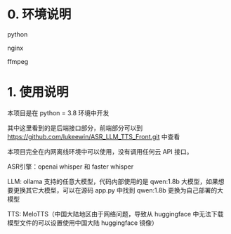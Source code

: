 # 0. 环境说明
python


nginx


ffmpeg



# 1. 使用说明
本项目是在 python = 3.8 环境中开发


其中这里看到的是后端接口部分，前端部分可以到 https://github.com/lukeewin/ASR_LLM_TTS_Front.git 中查看


本项目完全在内网离线环境中可以使用，没有调用任何云 API 接口。


ASR引擎：openai whisper 和 faster whisper


LLM: ollama 支持的任意大模型，代码内部使用的是 qwen:1.8b 大模型，如果想要更换其它大模型，可以在源码 app.py 中找到 qwen:1.8b 更换为自己部署的大模型


TTS: MeloTTS（中国大陆地区由于网络问题，导致从 huggingface 中无法下载模型文件的可以设置使用中国大陆 huggingface 镜像）


